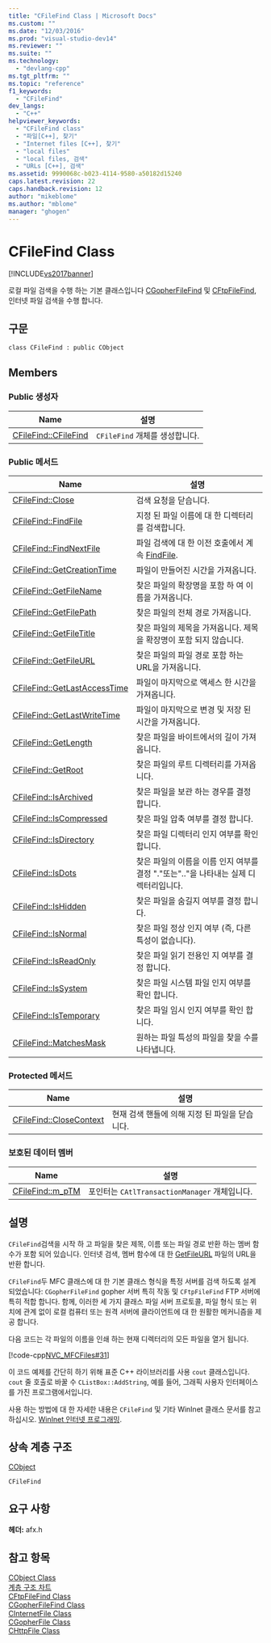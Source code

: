 ```yaml
---
title: "CFileFind Class | Microsoft Docs"
ms.custom: ""
ms.date: "12/03/2016"
ms.prod: "visual-studio-dev14"
ms.reviewer: ""
ms.suite: ""
ms.technology: 
  - "devlang-cpp"
ms.tgt_pltfrm: ""
ms.topic: "reference"
f1_keywords: 
  - "CFileFind"
dev_langs: 
  - "C++"
helpviewer_keywords: 
  - "CFileFind class"
  - "파일[C++], 찾기"
  - "Internet files [C++], 찾기"
  - "local files"
  - "local files, 검색"
  - "URLs [C++], 검색"
ms.assetid: 9990068c-b023-4114-9580-a50182d15240
caps.latest.revision: 22
caps.handback.revision: 12
author: "mikeblome"
ms.author: "mblome"
manager: "ghogen"
---
```

# CFileFind Class
[!INCLUDE[vs2017banner](../../assembler/inline/includes/vs2017banner.md)]

로컬 파일 검색을 수행 하는 기본 클래스입니다  [CGopherFileFind](../../mfc/reference/cgopherfilefind-class.md) 및  [CFtpFileFind](../../mfc/reference/cftpfilefind-class.md), 인터넷 파일 검색을 수행 합니다.  
  
## 구문  
  
```  
class CFileFind : public CObject  
```  
  
## Members  
  
### Public 생성자  
  
|Name|설명|  
|----------|--------|  
|[CFileFind::CFileFind](../Topic/CFileFind::CFileFind.md)|`CFileFind` 개체를 생성합니다.|  
  
### Public 메서드  
  
|Name|설명|  
|----------|--------|  
|[CFileFind::Close](../Topic/CFileFind::Close.md)|검색 요청을 닫습니다.|  
|[CFileFind::FindFile](../Topic/CFileFind::FindFile.md)|지정 된 파일 이름에 대 한 디렉터리를 검색합니다.|  
|[CFileFind::FindNextFile](../Topic/CFileFind::FindNextFile.md)|파일 검색에 대 한 이전 호출에서 계속  [FindFile](../Topic/CFileFind::FindFile.md).|  
|[CFileFind::GetCreationTime](../Topic/CFileFind::GetCreationTime.md)|파일이 만들어진 시간을 가져옵니다.|  
|[CFileFind::GetFileName](../Topic/CFileFind::GetFileName.md)|찾은 파일의 확장명을 포함 하 여 이름을 가져옵니다.|  
|[CFileFind::GetFilePath](../Topic/CFileFind::GetFilePath.md)|찾은 파일의 전체 경로 가져옵니다.|  
|[CFileFind::GetFileTitle](../Topic/CFileFind::GetFileTitle.md)|찾은 파일의 제목을 가져옵니다.  제목을 확장명이 포함 되지 않습니다.|  
|[CFileFind::GetFileURL](../Topic/CFileFind::GetFileURL.md)|찾은 파일의 파일 경로 포함 하는 URL을 가져옵니다.|  
|[CFileFind::GetLastAccessTime](../Topic/CFileFind::GetLastAccessTime.md)|파일이 마지막으로 액세스 한 시간을 가져옵니다.|  
|[CFileFind::GetLastWriteTime](../Topic/CFileFind::GetLastWriteTime.md)|파일이 마지막으로 변경 및 저장 된 시간을 가져옵니다.|  
|[CFileFind::GetLength](../Topic/CFileFind::GetLength.md)|찾은 파일을 바이트에서의 길이 가져옵니다.|  
|[CFileFind::GetRoot](../Topic/CFileFind::GetRoot.md)|찾은 파일의 루트 디렉터리를 가져옵니다.|  
|[CFileFind::IsArchived](../Topic/CFileFind::IsArchived.md)|찾은 파일을 보관 하는 경우를 결정 합니다.|  
|[CFileFind::IsCompressed](../Topic/CFileFind::IsCompressed.md)|찾은 파일 압축 여부를 결정 합니다.|  
|[CFileFind::IsDirectory](../Topic/CFileFind::IsDirectory.md)|찾은 파일 디렉터리 인지 여부를 확인 합니다.|  
|[CFileFind::IsDots](../Topic/CFileFind::IsDots.md)|찾은 파일의 이름을 이름 인지 여부를 결정 "."또는".."을 나타내는 실제 디렉터리입니다.|  
|[CFileFind::IsHidden](../Topic/CFileFind::IsHidden.md)|찾은 파일을 숨길지 여부를 결정 합니다.|  
|[CFileFind::IsNormal](../Topic/CFileFind::IsNormal.md)|찾은 파일 정상 인지 여부 \(즉, 다른 특성이 없습니다\).|  
|[CFileFind::IsReadOnly](../Topic/CFileFind::IsReadOnly.md)|찾은 파일 읽기 전용인 지 여부를 결정 합니다.|  
|[CFileFind::IsSystem](../Topic/CFileFind::IsSystem.md)|찾은 파일 시스템 파일 인지 여부를 확인 합니다.|  
|[CFileFind::IsTemporary](../Topic/CFileFind::IsTemporary.md)|찾은 파일 임시 인지 여부를 확인 합니다.|  
|[CFileFind::MatchesMask](../Topic/CFileFind::MatchesMask.md)|원하는 파일 특성의 파일을 찾을 수를 나타냅니다.|  
  
### Protected 메서드  
  
|Name|설명|  
|----------|--------|  
|[CFileFind::CloseContext](../Topic/CFileFind::CloseContext.md)|현재 검색 핸들에 의해 지정 된 파일을 닫습니다.|  
  
### 보호된 데이터 멤버  
  
|Name|설명|  
|----------|--------|  
|[CFileFind::m\_pTM](../Topic/CFileFind::m_pTM.md)|포인터는 `CAtlTransactionManager` 개체입니다.|  
  
## 설명  
 `CFileFind`검색을 시작 하 고 파일을 찾은 제목, 이름 또는 파일 경로 반환 하는 멤버 함수가 포함 되어 있습니다.  인터넷 검색, 멤버 함수에 대 한  [GetFileURL](../Topic/CFileFind::GetFileURL.md) 파일의 URL을 반환 합니다.  
  
 `CFileFind`두 MFC 클래스에 대 한 기본 클래스 형식을 특정 서버를 검색 하도록 설계 되었습니다: `CGopherFileFind` gopher 서버 특히 작동 및 `CFtpFileFind` FTP 서버에 특히 적합 합니다.  함께, 이러한 세 가지 클래스 파일 서버 프로토콜, 파일 형식 또는 위치에 관계 없이 로컬 컴퓨터 또는 원격 서버에 클라이언트에 대 한 원활한 메커니즘을 제공 합니다.  
  
 다음 코드는 각 파일의 이름을 인쇄 하는 현재 디렉터리의 모든 파일을 열거 됩니다.  
  
 [!code-cpp[NVC_MFCFiles#31](../../mfc/codesnippet/CPP/cfilefind-class_1.cpp)]  
  
 이 코드 예제를 간단히 하기 위해 표준 C\+\+ 라이브러리를 사용 `cout` 클래스입니다.  `cout` 줄 호출로 바꿀 수 `CListBox::AddString`, 예를 들어, 그래픽 사용자 인터페이스를 가진 프로그램에서입니다.  
  
 사용 하는 방법에 대 한 자세한 내용은 `CFileFind` 및 기타 WinInet 클래스 문서를 참고 하십시오.  [WinInet 인터넷 프로그래밍](../../mfc/win32-internet-extensions-wininet.md).  
  
## 상속 계층 구조  
 [CObject](../../mfc/reference/cobject-class.md)  
  
 `CFileFind`  
  
## 요구 사항  
 **헤더:**  afx.h  
  
## 참고 항목  
 [CObject Class](../../mfc/reference/cobject-class.md)   
 [계층 구조 차트](../../mfc/hierarchy-chart.md)   
 [CFtpFileFind Class](../../mfc/reference/cftpfilefind-class.md)   
 [CGopherFileFind Class](../../mfc/reference/cgopherfilefind-class.md)   
 [CInternetFile Class](../../mfc/reference/cinternetfile-class.md)   
 [CGopherFile Class](../../mfc/reference/cgopherfile-class.md)   
 [CHttpFile Class](../../mfc/reference/chttpfile-class.md)